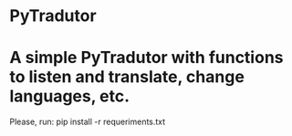 # PyTradutor
# A simple PyTradutor with functions to listen and translate, change languages, etc.
Please, run: pip install -r requeriments.txt
